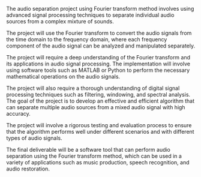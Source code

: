 The audio separation project using Fourier transform method involves using advanced signal processing techniques to separate individual audio sources from a complex mixture of sounds.

 The project will use the Fourier transform to convert the audio signals from the time domain to the frequency domain, where each frequency component of the audio signal can be analyzed and manipulated separately. 

The project will require a deep understanding of the Fourier transform and its applications in audio signal processing. The implementation will involve using software tools such as MATLAB or Python to perform the necessary mathematical operations on the audio signals.

 The project will also require a thorough understanding of digital signal processing techniques such as filtering, windowing, and spectral analysis. The goal of the project is to develop an effective and efficient algorithm that can separate multiple audio sources from a mixed audio signal with high accuracy.

 The project will involve a rigorous testing and evaluation process to ensure that the algorithm performs well under different scenarios and with different types of audio signals.

 The final deliverable will be a software tool that can perform audio separation using the Fourier transform method, which can be used in a variety of applications such as music production, speech recognition, and audio restoration.
 

